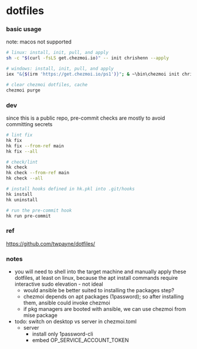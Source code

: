 # dotfiles

### basic usage

note: macos not supported

```bash
# linux: install, init, pull, and apply
sh -c "$(curl -fsLS get.chezmoi.io)" -- init chrishenn --apply

# windows: install, init, pull, and apply
iex "&{$(irm 'https://get.chezmoi.io/ps1')}"; & ~\bin\chezmoi init chrishenn --apply

# clear chezmoi dotfiles, cache
chezmoi purge
```

### dev

since this is a public repo, pre-commit checks are mostly to avoid committing secrets

```bash
# lint fix
hk fix
hk fix --from-ref main
hk fix --all

# check/lint
hk check
hk check --from-ref main
hk check --all

# install hooks defined in hk.pkl into .git/hooks
hk install
hk uninstall

# run the pre-commit hook
hk run pre-commit
```

### ref

https://github.com/twpayne/dotfiles/

### notes

- you will need to shell into the target machine and manually apply these dotfiles, at least on linux, because the
  apt install commands require interactive sudo elevation - not ideal
  - would ansible be better suited to installing the packages step?
  - chezmoi depends on apt packages (1password); so after installing them, ansible could invoke chezmoi
  - if pkg managers are booted with ansible, we can use chezmoi from mise package
- todo: switch on desktop vs server in chezmoi.toml
  - server
    - install only 1password-cli
    - embed OP_SERVICE_ACCOUNT_TOKEN
